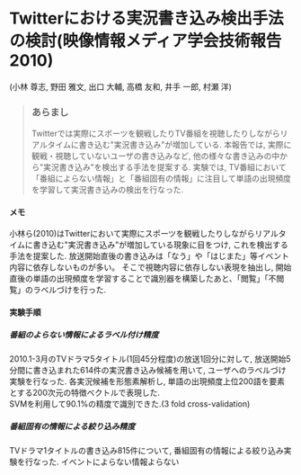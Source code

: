 # Twitterにおける実況書き込み検出手法の検討(映像情報メディア学会技術報告 2010)
(小林 尊志, 野田 雅文, 出口 大輔, 高橋 友和, 井手 一郎, 村瀬 洋)

>### あらまし
>Twitterでは実際にスポーツを観戦したりTV番組を視聴したりしながらリアルタイムに書き込む"実況書き込み"が増加している.
本報告では, 実際に観戦・視聴していないユーザの書き込みなど, 他の様々な書き込みの中から"実況書き込み"を検出する手法を提案する.
実験では, TV番組において「番組によらない情報」と「番組固有の情報」に注目して単語の出現頻度を学習して実況書き込みの検出を行なった.

#### メモ
小林ら(2010)はTwitterにおいて実際にスポーツを観戦したりしながらリアルタイムに書き込む"実況書き込み"が増加している現象に目をつけ, これを検出する手法を提案した. 放送開始直後の書き込みは「なう」や「はじまた」等イベント内容に依存しないものが多い。
そこで視聴内容に依存しない表現を抽出し, 開始直後の単語の出現頻度を学習することで識別器を構築したあと、「閲覧」「不閲覧」のラベルづけを行った. 

#### 実験手順
##### 番組のよらない情報によるラベル付け精度
2010.1-3月のTVドラマ5タイトル(1回45分程度)の放送1回分に対して, 放送開始5分間に書き込まれた614件の実況書き込み候補を用いて, ユーザへのラベルづけ実験を行なった.
各実況候補を形態素解析し, 単語の出現頻度上位200語を要素とする200次元の特徴ベクトルで表現した.  
SVMを利用して90.1%の精度で識別できた.(3 fold cross-validation)
##### 番組固有の情報による絞り込み精度
TVドラマ1タイトルの書き込み815件について, 番組固有の情報による絞り込み実験を行なった.
イベントによらない情報よらない
